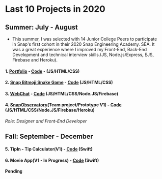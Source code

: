 # Last 10 Projects in 2020



## Summer: July - August

* This summer, I was selected with 14  Junior College Peers to participate in Snap's first cohort in their 2020 Snap Engineering Academy. SEA. It was a great experience where I improved my Front-End, Back-End Development and technical interview skills.(JS, Node.js/Express, EJS, Firebase and Heroku).

#### 1. [Portfolio](https://seepetulacode.github.io/) - [Code](https://github.com/SeePetulaCode/SeePetulaCode.github.io) - (JS/HTML/CSS)

#### 2. [Snap Bitmoji Snake Game](https://petula-snakegame.glitch.me/) - [Code](https://github.com/SeePetulaCode/eden_snake_game) (JS/HTML/CSS)

#### 3. [WebChat](https://awebchat-e2a62.web.app/) - [Code](https://github.com/SeePetulaCode/A-firebase-web-chat) (JS/HTML/CSS/Node.JS/Firebase)

#### 4. [SnapObservatory](http://project-north-star.herokuapp.com/signup)(Team project/Prototype V1) - [Code](https://github.com/Sebastian-git/north-star) (JS/HTML/CSS/Node.JS/Firebase/Heroku)

*Role: Designer and Front-End Developer*




## Fall: September - December

#### 5. TipIn - Tip Calculator(V1) - [Code](https://github.com/SeePetulaCode/TipIn) (Swift)
#### 6. Movie App(V1 - In Progress) - [Code](https://github.com/SeePetulaCode/Flixology) (Swift)

**Pending**
